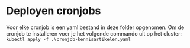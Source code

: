 # Deployen cronjobs

Voor elke cronjob is een yaml bestand in deze folder opgenomen.
Om de cronjob te installeren voer je het volgende commando uit op het cluster:
`kubectl apply -f .\cronjob-kennisartikelen.yaml`